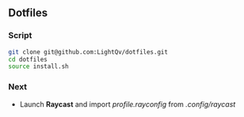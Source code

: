 ## Dotfiles

### Script

```bash
git clone git@github.com:LightQv/dotfiles.git
cd dotfiles
source install.sh
```

### Next

- Launch **Raycast** and import _profile.rayconfig_ from _.config/raycast_
